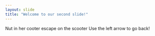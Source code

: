 ```yaml
---
layout: slide
title: "Welcome to our second slide!"
---
```

Nut in her cooter escape on the scooter
Use the left arrow to go back!
